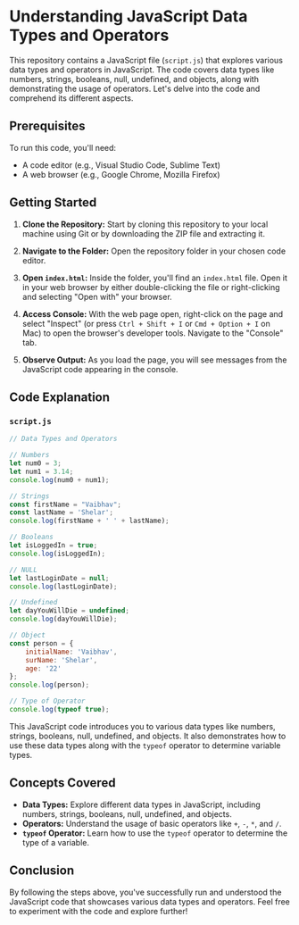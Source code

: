 # Understanding JavaScript Data Types and Operators

This repository contains a JavaScript file (`script.js`) that explores various data types and operators in JavaScript. The code covers data types like numbers, strings, booleans, null, undefined, and objects, along with demonstrating the usage of operators. Let's delve into the code and comprehend its different aspects.

## Prerequisites

To run this code, you'll need:

- A code editor (e.g., Visual Studio Code, Sublime Text)
- A web browser (e.g., Google Chrome, Mozilla Firefox)

## Getting Started

1. **Clone the Repository:** Start by cloning this repository to your local machine using Git or by downloading the ZIP file and extracting it.

2. **Navigate to the Folder:** Open the repository folder in your chosen code editor.

3. **Open `index.html`:** Inside the folder, you'll find an `index.html` file. Open it in your web browser by either double-clicking the file or right-clicking and selecting "Open with" your browser.

4. **Access Console:** With the web page open, right-click on the page and select "Inspect" (or press `Ctrl + Shift + I` or `Cmd + Option + I` on Mac) to open the browser's developer tools. Navigate to the "Console" tab.

5. **Observe Output:** As you load the page, you will see messages from the JavaScript code appearing in the console.

## Code Explanation

### `script.js`

```javascript
// Data Types and Operators

// Numbers
let num0 = 3;
let num1 = 3.14;
console.log(num0 + num1);

// Strings
const firstName = "Vaibhav";
const lastName = 'Shelar';
console.log(firstName + ' ' + lastName);

// Booleans
let isLoggedIn = true;
console.log(isLoggedIn);

// NULL
let lastLoginDate = null;
console.log(lastLoginDate);

// Undefined
let dayYouWillDie = undefined;
console.log(dayYouWillDie);

// Object
const person = {
    initialName: 'Vaibhav',
    surName: 'Shelar',
    age: '22'
};
console.log(person);

// Type of Operator
console.log(typeof true);
```

This JavaScript code introduces you to various data types like numbers, strings, booleans, null, undefined, and objects. It also demonstrates how to use these data types along with the `typeof` operator to determine variable types.

## Concepts Covered

- **Data Types:** Explore different data types in JavaScript, including numbers, strings, booleans, null, undefined, and objects.
- **Operators:** Understand the usage of basic operators like `+`, `-`, `*`, and `/`.
- **`typeof` Operator:** Learn how to use the `typeof` operator to determine the type of a variable.

## Conclusion

By following the steps above, you've successfully run and understood the JavaScript code that showcases various data types and operators. Feel free to experiment with the code and explore further!